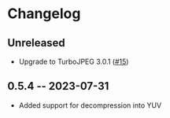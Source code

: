 # Changelog

## Unreleased

- Upgrade to TurboJPEG 3.0.1 ([#15](https://github.com/honzasp/rust-turbojpeg/pull/15))

## 0.5.4 -- 2023-07-31

- Added support for decompression into YUV
